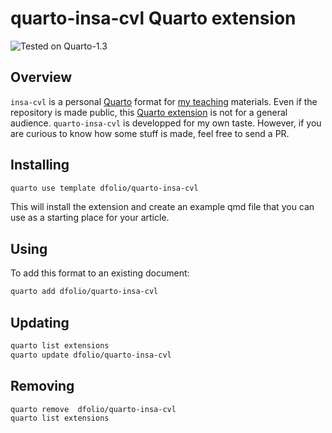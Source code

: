 # quarto-insa-cvl Quarto extension

![Tested on Quarto-1.3](https://img.shields.io/badge/quarto-1.3-blue?label=quarto)

## Overview
`insa-cvl` is a personal [Quarto] format for [my teaching](https://dfolio/teaching/)  materials.
Even if the repository is made public, this [Quarto extension](https://quarto.org/docs/extensions/) is not for a general audience.
`quarto-insa-cvl` is developped for my own taste.
However, if you are curious to know how some stuff is made, feel free to send a PR.

## Installing

```bash
quarto use template dfolio/quarto-insa-cvl
```

This will install the extension and create an example qmd file that you can use as a starting place for your article.

## Using

To add this format to an existing document:

``` bash
quarto add dfolio/quarto-insa-cvl
```

## Updating

```bash
quarto list extensions
quarto update dfolio/quarto-insa-cvl
```

## Removing

```bash
quarto remove  dfolio/quarto-insa-cvl
quarto list extensions
```

[Quarto]: https://quarto.org/
